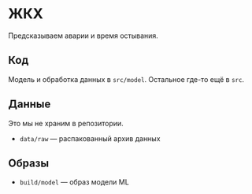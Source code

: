 # ЖКХ

Предсказываем аварии и время остывания.

## Код

Модель и обработка данных в `src/model`.
Остальное где-то ещё в `src`.

## Данные

Это мы не храним в репозитории.

* `data/raw` &mdash; распакованный архив данных

## Образы

* `build/model` &mdash; образ модели ML
